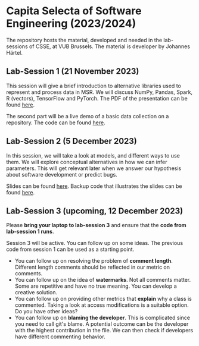 # Capita Selecta of Software Engineering (2023/2024)

The repository hosts the material, developed and needed in the lab-sessions of CSSE,
at VUB Brussels. The material is developer by Johannes Härtel.

## Lab-Session 1 (21 November 2023)

This session will give a brief introduction to alternative libraries
used to represent and process data in MSR. We will discuss NumPy, Pandas, Spark, R (vectors), TensorFlow
and PyTorch. The PDF of the presentation can be found [here](session01/slides.pdf).

The second part will be a live demo of a basic data collection on a repository. The code
can be found [here](session01/src).


## Lab-Session 2 (5 December 2023)

In this session, we will take a look at models, and different ways to use them. We will explore conceptual alternatives
in how we can infer parameters. This will get relevant later when we answer our hypothesis about software development or predict bugs.

Slides can be found [here](session02/slides.pdf).
Backup code that illustrates the slides can be found [here](session02/src).

## Lab-Session 3 (upcoming, 12 December 2023)

Please **bring your laptop to lab-session 3** and ensure that the **code from lab-session 1 runs**.

Session 3 will be active. You can follow up on some ideas. The previous code from session 1 can be used as a starting point.
- You can follow up on resolving the problem of **comment length**. Different length comments should be reflected in our metric on comments.
- You can follow up on the idea of **watermarks**. Not all comments matter. Some are repetitive and have no true meaning. You can develop a creative solution.
- You can follow up on providing other metrics that **explain** why a class is commented. Taking a look at access modifications is a suitable option. Do you have other ideas?
- You can follow up on **blaming the developer**. This is complicated since you need to call git's blame. A potential outcome can be the developer with the highest contribution in the file. We can then check if developers have different commenting behavior.